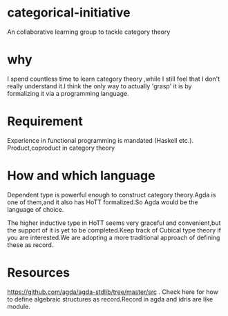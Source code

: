 # categorical-initiative
An collaborative learning group to tackle category theory

# why

I spend countless time to learn category theory ,while I still feel that I don't really understand it.I think the only way to actually 'grasp' it is by formalizing it via a programming language.


# Requirement
Experience in functional programming is mandated (Haskell etc.).
Product,coproduct in category theory

# How and which language

Dependent type is powerful enough to construct category theory.Agda is one of them,and it also has HoTT formalized.So Agda would be the language of choice.

The higher inductive type in HoTT seems very graceful and convenient,but the support of it is yet to be completed.Keep track of Cubical type theory if you are interested.We are adopting a more traditional approach of defining these as record.


# Resources

 https://github.com/agda/agda-stdlib/tree/master/src . Check here for how to define algebraic structures as record.Record in agda and idris are like module.
